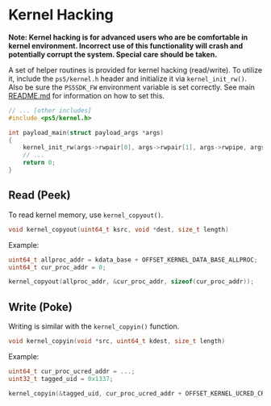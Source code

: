 # Kernel Hacking

**Note: Kernel hacking is for advanced users who are be comfortable in kernel environment. Incorrect use of this functionality will crash and potentially corrupt the system. Special care should be taken.**

A set of helper routines is provided for kernel hacking (read/write). To utilize it, include the `ps5/kernel.h` header and initialize it via `kernel_init_rw()`. Also be sure the `PS5SDK_FW` environment variable is set correctly. See main [README.md](/README.md) for information on how to set this.

```c
// ... [other includes]
#include <ps5/kernel.h>

int payload_main(struct payload_args *args)
{
    kernel_init_rw(args->rwpair[0], args->rwpair[1], args->rwpipe, args->kpipe_addr);
    // ...
    return 0;
}
```



## Read (Peek)

To read kernel memory, use `kernel_copyout()`.

```c
void kernel_copyout(uint64_t ksrc, void *dest, size_t length)
```

Example:

```c
uint64_t allproc_addr = kdata_base + OFFSET_KERNEL_DATA_BASE_ALLPROC;
uint64_t cur_proc_addr = 0;

kernel_copyout(allproc_addr, &cur_proc_addr, sizeof(cur_proc_addr));
```



## Write (Poke)

Writing is similar with the `kernel_copyin()` function.

```c
void kernel_copyin(void *src, uint64_t kdest, size_t length)
```

Example:

```c
uint64_t cur_proc_ucred_addr = ...;
uint32_t tagged_uid = 0x1337;

kernel_copyin(&tagged_uid, cur_proc_ucred_addr + OFFSET_KERNEL_UCRED_CR_UID, sizeof(tagged_uid));
```

